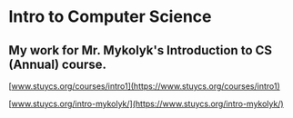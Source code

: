 # Intro to Computer Science

## My work for Mr. Mykolyk's Introduction to CS (Annual) course.

[www.stuycs.org/courses/intro1](https://www.stuycs.org/courses/intro1)

[www.stuycs.org/intro-mykolyk/](https://www.stuycs.org/intro-mykolyk/)

